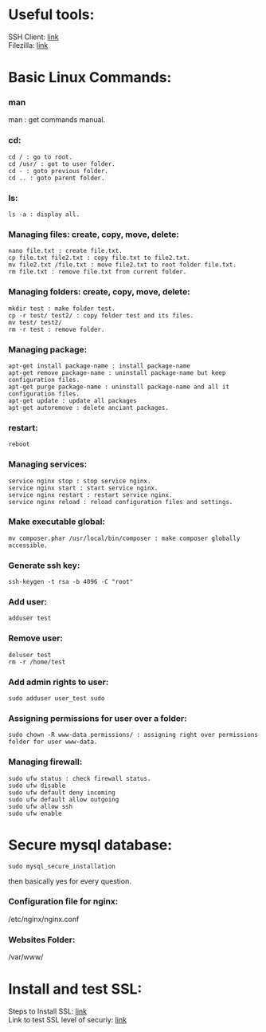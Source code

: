 # Useful tools:
SSH Client: [link](http://www.putty.org/)  
Filezilla: [link](https://filezilla-project.org/download.php?type=client)

# Basic Linux Commands:
### man
man : get commands manual.
### cd:
```
cd / : go to root.  
cd /usr/ : got to user folder.  
cd - : goto previous folder.  
cd .. : goto parent folder.    
```

### ls:
```
ls -a : display all.
```

### Managing files: create, copy, move, delete:
```
nano file.txt : create file.txt.
cp file.txt file2.txt : copy file.txt to file2.txt.
mv file2.txt /file.txt : move file2.txt to root folder file.txt.
rm file.txt : remove file.txt from current folder.
```

### Managing folders: create, copy, move, delete:
```
mkdir test : make folder test.
cp -r test/ test2/ : copy folder test and its files.
mv test/ test2/
rm -r test : remove folder.
```

### Managing package:
```
apt-get install package-name : install package-name
apt-get remove package-name : uninstall package-name but keep configuration files.
apt-get purge package-name : uninstall package-name and all it configuration files.
apt-get update : update all packages
apt-get autoremove : delete anciant packages.
```

### restart:
```
reboot
```

### Managing services:
```
service nginx stop : stop service nginx.
service nginx start : start service nginx.
service nginx restart : restart service nginx.
service nginx reload : reload configuration files and settings.
```

### Make executable global:
```
mv composer.phar /usr/local/bin/composer : make composer globally accessible.
```

### Generate ssh key:
```
ssh-keygen -t rsa -b 4096 -C "root"
```

### Add user:
```
adduser test
```

### Remove user:
```
deluser test
rm -r /home/test
```

### Add admin rights to user:
```
sudo adduser user_test sudo
```

### Assigning permissions for user over a folder:
```
sudo chown -R www-data permissions/ : assigning right over permissions folder for user www-data.
```

### Managing firewall:
```
sudo ufw status : check firewall status.
sudo ufw disable
sudo ufw default deny incoming
sudo ufw default allow outgoing
sudo ufw allow ssh
sudo ufw enable
```

# Secure mysql database:
```
sudo mysql_secure_installation
```
then basically yes for every question.


### Configuration file for nginx:
/etc/nginx/nginx.conf

### Websites Folder:
/var/www/

# Install and test SSL:
Steps to Install SSL: [link](https://www.digitalocean.com/community/tutorials/how-to-secure-nginx-with-let-s-encrypt-on-ubuntu-16-04)  
Link to test SSL level of securiy: [link](https://www.ssllabs.com/ssltest/)
